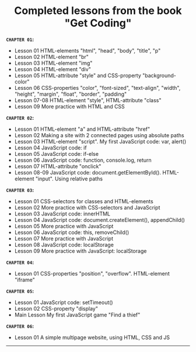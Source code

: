 <h1 align="center">Completed lessons from the book "Get Coding"</h1>

**`CHAPTER 01`:**
* Lesson 01 HTML-elements "html", "head", "body", "title", "p"
* Lesson 02 HTML-element "br"
* Lesson 03 HTML-element "img"
* Lesson 04 HTML-element "div"
* Lesson 05 HTML-attribute "style" and CSS-property "background-color"
* Lesson 06 CSS-properties "color", "font-sized", "text-align", "width", "height", "margin", "float", "border", "padding"
* Lesson 07-08 HTML-element "style", HTML-attribute "class"
* Lesson 09 More practice with HTML and CSS

**`CHAPTER 02`:**
* Lesson 01 HTML-element "a" and HTML-attribute "href"
* Lesson 02 Making a site with 2 connected pages using absolute paths
* Lesson 03 HTML-element "script". My first JavaScript code: var, alert()
* Lesson 04 JavaScript code: if
* Lesson 05 JavaScript code: if-else
* Lesson 06 JavaScript code: function, console.log, return
* Lesson 07 HTML-attribute "onclick"
* Lesson 08-09 JavaScript code: document.getElementById(). HTML-element "input". Using relative paths

**`CHAPTER 03`:**
* Lesson 01 CSS-selectors for classes and HTML-elements
* Lesson 02 More practice with CSS-selectors and JavaScript
* Lesson 03 JavaScript code: innerHTML
* Lesson 04 JavaScript code: document.createElement(), appendChild()
* Lesson 05 More practice with JavaScript
* Lesson 06 JavaScript code: this, removeChild()
* Lesson 07 More practice with JavaScript
* Lesson 08 JavaScript code: localStorage
* Lesson 09 More practice with JavaScript: localStorage

**`CHAPTER 04`:**
* Lesson 01 CSS-properties "position", "overflow". HTML-element "iframe"

**`CHAPTER 05`:**
* Lesson 01 JavaScript code: setTimeout()
* Lesson 02 CSS-property "display"
* Main Lesson My first JavaScript game "Find a thief"

**`CHAPTER 06`:**
* Lesson 01 A simple multipage website, using HTML, CSS and JS

<hr>